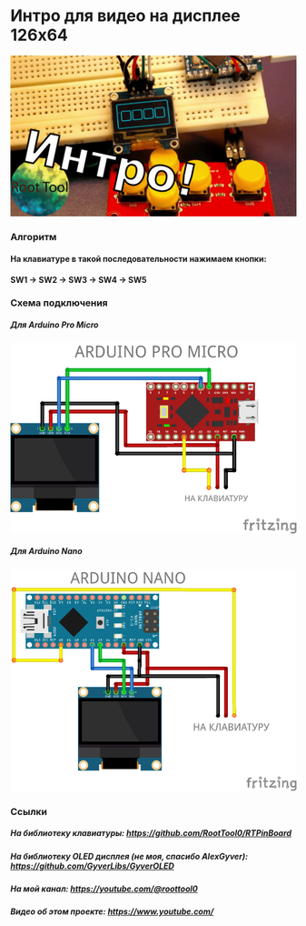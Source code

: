 # Интро для видео на дисплее 126х64
![](https://github.com/RootTool0/IntroOnOled/blob/main/Превью.png?raw=true)
### Алгоритм
#### На клавиатуре в такой последовательности нажимаем кнопки:
#### SW1 -> SW2 -> SW3 -> SW4 -> SW5

### Схема подключения

##### Для Arduino Pro Micro
![](https://github.com/RootTool0/IntroOnOled/blob/main/Схема%20Pro%20Micro.png?raw=true)

##### Для Arduino Nano
![](https://raw.githubusercontent.com/RootTool0/IntroOnOled/main/Схема%20Nano.png)

### Ссылки
##### На библиотеку клавиатуры: https://github.com/RootTool0/RTPinBoard
##### На библиотеку OLED дисплея (не моя, спасибо AlexGyver): https://github.com/GyverLibs/GyverOLED
##### На мой канал: https://youtube.com/@roottool0
##### Видео об этом проекте: https://www.youtube.com/
